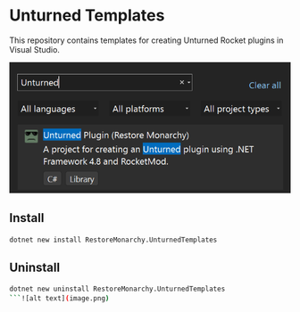 # Unturned Templates
This repository contains templates for creating Unturned Rocket plugins in Visual Studio.

![](preview.png)

## Install
```sh
dotnet new install RestoreMonarchy.UnturnedTemplates
```

## Uninstall
```sh
dotnet new uninstall RestoreMonarchy.UnturnedTemplates
```![alt text](image.png)